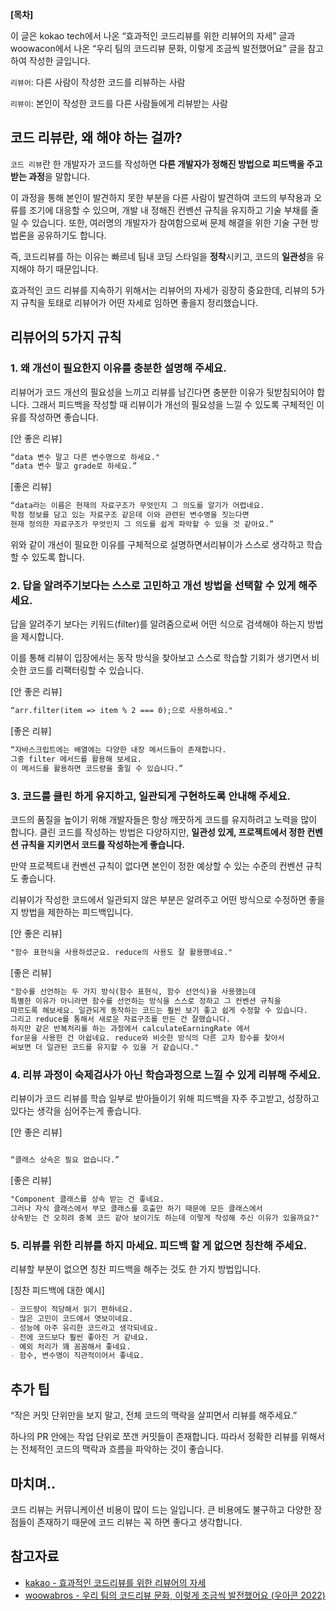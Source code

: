 **[목차]**


이 글은 kokao tech에서 나온 “효과적인 코드리뷰를 위한 리뷰어의 자세” 글과 woowacon에서 나온 “우리 팀의 코드리뷰 문화, 이렇게 조금씩 발전했어요” 글을 참고하여 작성한 글입니다.

`리뷰어`: 다른 사람이 작성한 코드를 리뷰하는 사람

`리뷰이`: 본인이 작성한 코드를 다른 사람들에게 리뷰받는 사람

## 코드 리뷰란, 왜 해야 하는 걸까?

`코드 리뷰`란 한 개발자가 코드를 작성하면 **다른 개발자가 정해진 방법으로 피드백을 주고받는 과정**을 말합니다. 

이 과정을 통해 본인이 발견하지 못한 부분을 다른 사람이 발견하여 코드의 부작용과 오류를 조기에 대응할 수 있으며, 개발 내 정해진 컨벤션 규칙을 유지하고 기술 부채를 줄일 수 있습니다. 또한, 여러명의 개발자가 참여함으로써 문제 해결을 위한 기술 구현 방법론을 공유하기도 합니다.

즉, 코드리뷰를 하는 이유는 빠르네 팀내 코딩 스타일을  **정착**시키고, 코드의 **일관성**을 유지해야 하기 때문입니다.

효과적인 코드 리뷰를 지속하기 위해서는 리뷰어의 자세가 굉장히 중요한데, 리뷰의 5가지 규칙을 토태로 리뷰어가 어떤 자세로 임하면 좋을지 정리했습니다.

## 리뷰어의 5가지 규칙

### **1. 왜 개선이 필요한지 이유를 충분한 설명해 주세요.**

리뷰어가 코드 개선의 필요성을 느끼고 리뷰를 남긴다면 충분한 이유가 뒷받침되어야 합니다. 그래서 피드백을 작성할 때 리뷰이가 개선의 필요성을 느낄 수 있도록 구체적인 이유를 작성하면 좋습니다.

[안 좋은 리뷰]

```markdown
“data 변수 말고 다른 변수명으로 하세요."
“data 변수 말고 grade로 하세요.”
```

[좋은 리뷰]

```markdown
“data라는 이름은 현재의 자료구조가 무엇인지 그 의도를 알기가 어렵네요.
학점 정보를 담고 있는 자료구조 같은데 이와 관련된 변수명을 짓는다면
현재 정의한 자료구조가 무엇인지 그 의도를 쉽게 파악할 수 있을 것 같아요.”
```

위와 같이 개선이 필요한 이유를 구체적으로 설명하면서리뷰이가 스스로 생각하고 학습할 수 있도록 합니다.

### **2. 답을 알려주기보다는 스스로 고민하고 개선 방법을 선택할 수 있게 해주세요.**

답을 알려주기 보다는 키워드(filter)를 알려줌으로써 어떤 식으로 검색해야 하는지 방법을 제시합니다. 

이를 통해 리뷰이 입장에서는 동작 방식을 찾아보고 스스로 학습할 기회가 생기면서 비슷한 코드를 리팩터링할 수 있습니다.

[안 좋은 리뷰]

```markdown
“arr.filter(item => item % 2 === 0);으로 사용하세요."
```

[좋은 리뷰]

```markdown
“자바스크립트에는 배열에는 다양한 내장 메서드들이 존재합니다.
그중 filter 메서드를 활용해 보세요.
이 메서드를 활용하면 코드량을 줄일 수 있습니다.”
```

### **3. 코드를 클린 하게 유지하고, 일관되게 구현하도록 안내해 주세요.**

코드의 품질을 높이기 위해 개발자들은 항상 깨끗하게 코드를 유지하려고 노력을 많이 합니다. 클린 코드를 작성하는 방법은 다양하지만, **일관성 있게, 프로젝트에서 정한 컨벤션 규칙을 지키면서 코드를 작성하는게 좋습니다.** 

만약 프로젝트내 컨벤션 규칙이 없다면 본인이 정한 예상할 수 있는 수준의 컨벤션 규칙도 좋습니다.

리뷰이가 작성한 코드에서 일관되지 않은 부분은 알려주고 어떤 방식으로 수정하면 좋을지 방법을 제한하는 피드백입니다. 

[안 좋은 리뷰]

```markdown
"함수 표현식을 사용하셨군요. reduce의 사용도 잘 활용했네요."
```

[좋은 리뷰]

```markdown
"함수를 선언하는 두 가지 방식(함수 표현식, 함수 선언식)을 사용했는데
특별한 이유가 아니라면 함수를 선언하는 방식을 스스로 정하고 그 컨벤션 규칙을
따르도록 해보세요. 일관되게 동작하는 코드는 훨씬 보기 좋고 쉽게 수정할 수 있습니다.
그리고 reduce를 통해서 새로운 자료구조를 만든 건 잘했습니다.
하지만 같은 반복처리를 하는 과정에서 calculateEarningRate 에서
for문을 사용한 건 아쉽네요. reduce와 비슷한 방식의 다른 고차 함수를 찾아서
써보면 더 일관된 코드를 유지할 수 있을 거 같습니다."
```

### **4. 리뷰 과정이 숙제검사가 아닌 학습과정으로 느낄 수 있게 리뷰해 주세요.**

리뷰이가 코드 리뷰를 학습 일부로 받아들이기 위해 피드백을 자주 주고받고, 성장하고 있다는 생각을 심어주는게 좋습니다.

[안 좋은 리뷰]

```markdown

“클래스 상속은 필요 없습니다.”
```

[좋은 리뷰]

```markdown
"Component 클래스를 상속 받는 건 좋네요.
그러나 자식 클래스에서 부모 클래스를 호출만 하기 때문에 모든 클래스에서
상속받는 건 오히려 중복 코드 같아 보이기도 하는데 이렇게 작성해 주신 이유가 있을까요?"
```

### **5. 리뷰를 위한 리뷰를 하지 마세요. 피드백 할 게 없으면 칭찬해 주세요.**

리뷰할 부분이 없으면 칭찬 피드백을 해주는 것도 한 가지 방법입니다.

[칭찬 피드백에 대한 예시]

```markdown
- 코드량이 적당해서 읽기 편하네요.
- 많은 고민이 코드에서 엿보이네요.
- 성능에 아주 유리한 코드라고 생각되네요.
- 전에 코드보다 훨씬 좋아진 거 같네요.
- 예외 처리가 꽤 꼼꼼해서 좋네요.
- 함수, 변수명이 직관적이어서 좋네요.
```

## **추가 팁**

“작은 커밋 단위만을 보지 말고, 전체 코드의 맥락을 살피면서 리뷰를 해주세요.”

하나의 PR 안에는 작업 단위로 쪼갠 커밋들이 존재합니다. 따라서 정확한 리뷰를 위해서는 전체적인 코드의 맥락과 흐름을 파악하는 것이 좋습니다.

## 마치며..

코드 리뷰는 커뮤니케이션 비용이 많이 드는 일입니다. 큰 비용에도 불구하고 다양한 장점들이 존재하기 때문에 코드 리뷰는 꼭 하면 좋다고 생각합니다.

## 참고자료

- [kakao - 효과적인 코드리뷰를 위한 리뷰어의 자세](https://tech.kakao.com/2022/03/17/2022-newkrew-onboarding-codereview/)
- [woowabros - 우리 팀의 코드리뷰 문화, 이렇게 조금씩 발전했어요 (우아콘 2022)](https://www.youtube.com/watch?v=PBFUwGPp8DY)
